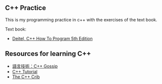 C++ Practice
---

This is my programming practice in c++ with the exercises of the text book.

Text book:
- [Deitel, C++ How To Program 5th Edition][R1]

Resources for learning C++
---
- [語言技術：C++ Gossip][R2]
- [C++ Tutorial][R3]
- [The C++ Crib][R4]

[R1]: https://drive.google.com/drive/folders/0B2fOmM3N_0UwVnVuejJROTJlMnM
[R2]: http://openhome.cc/Gossip/CppGossip/index.html
[R3]: http://www.cprogramming.com/tutorial/c++-tutorial.html
[R4]: http://www-numi.fnal.gov/offline_software/srt_public_context/WebDocs/Companion/cxx_crib/index.html
